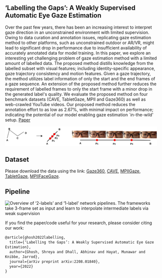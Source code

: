 ## ‘Labelling the Gaps’: A Weakly Supervised Automatic Eye Gaze Estimation

Over the past few years, there has been an increasing interest to interpret gaze direction in an unconstrained environment with limited supervision. Owing to data curation and annotation issues, replicating gaze estimation method to other platforms, such as unconstrained outdoor or AR/VR, might lead to significant drop in performance due to insufficient availability of accurately annotated data for model training. In this paper, we explore an interesting yet challenging problem of gaze estimation method with a limited amount of labelled data. The proposed method distills knowledge from the labelled subset with visual features; including identity-specific appearance, gaze trajectory consistency and motion features. Given a gaze trajectory, the method utilizes label information of only the start and the end frames of a gaze sequence. An extension of the proposed method further reduces the requirement of labelled frames to only the start frame with a minor drop in the generated label's quality. We evaluate the proposed method on four benchmark datasets (CAVE, TabletGaze, MPII and Gaze360) as well as web-crawled YouTube videos. Our proposed method reduces the annotation effort to as low as 2.67%, with minimal impact on performance; indicating the potential of our model enabling gaze estimation `in-the-wild' setup. [Paper](https://arxiv.org/pdf/2208.01840.pdf)

![Weakly supervised labelling approach illustration. The zig-zag path AD in the left is an example of a human gaze movement. This path can further be broken into several ‘gaze trajectories’ (AB,BC and CD). Given a gaze trajectory AB with gaze annotation for A and B, the objective of this work is to annotate the unlabelled frames i.e. P1, P2 and P3. The right side is an example of a gaze trajectory.](/figs/problem.png) 


## Dataset
Please download the data using the link: [Gaze360](https://github.com/erkil1452/gaze360/tree/master/dataset), [CAVE](https://www.cs.columbia.edu/CAVE/databases/columbia_gaze/), [MPIIGaze](https://www.mpi-inf.mpg.de/departments/computer-vision-and-machine-learning/research/gaze-based-human-computer-interaction/appearance-based-gaze-estimation-in-the-wild), [TabletGaze](https://sh.rice.edu/cognitive-engagement/\%20tabletgaze/), [MPIIFaceGaze](https://www.mpi-inf.mpg.de/departments/computer-vision-and-machine-learning/research/gaze-based-human-computer-interaction/its-written-all-over-your-face-full-face-appearance-based-gaze-estimation). 

## Pipeline 
![Overview of ‘2-labels’ and ‘1-label’ network pipelines. The frameworks take 3-frame set as input and learn to interpolate intermediate labels via weak supervision](/figs/one_two_labels.png) 

If you find the paper/code useful for your research, please consider citing our work:
```
@article{ghosh2022labelling,
  title={‘Labelling the Gaps’: A Weakly Supervised Automatic Eye Gaze Estimation},
  author={Ghosh, Shreya and Dhall, Abhinav and Hayat, Munawar and Knibbe, Jarrod},
  journal={arXiv preprint arXiv:2208.01840},
  year={2022}
}
```
